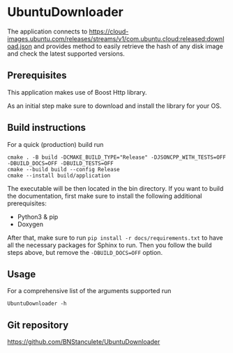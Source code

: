 # UbuntuDownloader

The application connects to https://cloud-images.ubuntu.com/releases/streams/v1/com.ubuntu.cloud:released:download.json
and provides method to easily retrieve the hash of any disk image and check the latest supported versions.

## Prerequisites

This application makes use of Boost Http library.

As an initial step make sure to download and install the library for your OS.

## Build instructions

For a quick (production) build run
```
cmake . -B build -DCMAKE_BUILD_TYPE="Release" -DJSONCPP_WITH_TESTS=OFF -DBUILD_DOCS=OFF -DBUILD_TESTS=OFF
cmake --build build --config Release
cmake --install build/application
```

The executable will be then located in the bin directory. If you want to build the documentation, first
make sure to install the following additional prerequisites:
- Python3 & pip
- Doxygen

After that, make sure to run ```pip install -r docs/requirements.txt``` to have all the necessary
packages for Sphinx to run. Then you follow the build steps above, but remove the ```-DBUILD_DOCS=OFF``` option.

## Usage

For a comprehensive list of the arguments supported run
```
UbuntuDownloader -h
```

## Git repository

https://github.com/BNStanculete/UbuntuDownloader